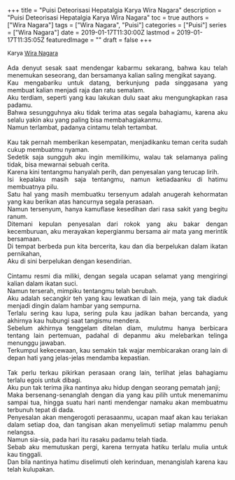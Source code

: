 +++
title = "Puisi Deteorisasi Hepatalgia Karya Wira Nagara"
description = "Puisi Deteorisasi Hepatalgia Karya Wira Nagara"
toc = true
authors = ["Wira Nagara"]
tags = ["Wira Nagara", "Puisi"]
categories = ["Puisi"]
series = ["Wira Nagara"]
date = 2019-01-17T11:30:00Z
lastmod = 2019-01-17T11:35:05Z
featuredImage = ""
draft = false
+++

<div style="text-align: justify;">
<div style="font-size: small;">Karya <a href="/authors/wira-nagara/" target="_blank">Wira Nagara</a></div><br />
Ada denyut sesak saat mendengar kabarmu sekarang, bahwa kau telah menemukan seseorang, dan bersamanya kalian saling mengikat sayang.<br />Kau mengabariku untuk datang, berkunjung pada singgasana yang membuat kalian menjadi raja dan ratu semalam.<br />Aku terdiam, seperti yang kau lakukan dulu saat aku mengungkapkan rasa padamu.<br />Bahwa sesungguhnya aku tidak terima atas segala bahagiamu, karena aku selalu yakin aku yang paling bisa membahagiakanmu.<br />Namun terlambat, padanya cintamu telah tertambat.<br /><br />Kau tak pernah memberikan kesempatan, menjadikanku teman cerita sudah cukup membuatmu nyaman.<br />Sedetik saja sungguh aku ingin memilikimu, walau tak selamanya paling tidak, bisa mewarnai sebuah cerita.<br />Karena kini tentangmu hanyalah perih, dan penyesalan yang terucap lirih.<br />Isi kepalaku masih saja tentangmu, namun ketiadaanku di hatimu membuatnya pilu.<br />Satu hal yang masih membuatku tersenyum adalah anugerah kehormatan yang kau berikan atas hancurnya segala perasaan.<br />Namun tersenyum, hanya kamuflase kesedihan dari rasa sakit yang begitu ranum.<br />Ditemani kepulan penyesalan dari rokok yang aku bakar dengan kecemburuan, aku merayakan kepergianmu bersama air mata yang merintik bersamaan.<br />Di tempat berbeda pun kita bercerita, kau dan dia berpelukan dalam ikatan pernikahan,<br />Aku di sini berpelukan dengan kesendirian.<br /><br />Cintamu resmi dia miliki, dengan segala ucapan selamat yang mengiringi kalian dalam ikatan suci.<br />Namun terserah, mimpiku tentangmu telah berubah.<br />Aku adalah secangkir teh yang kau lewatkan di lain meja, yang tak diaduk menjadi dingin dalam hambar yang sempurna.<br />Terlalu sering kau lupa, sering pula kau jadikan bahan bercanda, yang akhirnya kau hubungi saat tangismu mendera.<br />Sebelum akhirnya tenggelam ditelan diam, mulutmu hanya berbicara tentang lain pertemuan, padahal di depanmu aku melebarkan telinga menunggu jawaban.<br />Terkumpul kekecewaan, kau semakin tak wajar membicarakan orang lain di depan hati yang jelas-jelas mendamba kepastian.<br /><br />Tak perlu terkau pikirkan perasaan orang lain, terlihat jelas bahagiamu terlalu egois untuk dibagi.<br />Aku pun tak terima jika nantinya aku hidup dengan seorang pematah janji;<br />Maka bersenang-senanglah dengan dia yang kau pilih untuk menemanimu sampai tua, hingga suatu hari nanti mendengar namaku akan membuatmu terbunuh tepat di dada.<br />Penyesalan akan mengerogoti perasaanmu, ucapan maaf akan kau teriakan dalam setiap doa, dan tangisan akan menyelimuti setiap malammu penuh nelangsa.<br />Namun sia-sia, pada hari itu rasaku padamu telah tiada.<br />Sebab aku memutuskan pergi, karena ternyata hatiku terlalu mulia untuk kau tinggali.<br />Dan bila nantinya hatimu diselimuti oleh kerinduan, menangislah karena kau telah kulupakan.</div>
